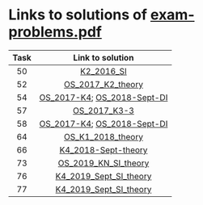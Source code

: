 # Links to solutions of [exam-problems.pdf](https://github.com/kirilrusev00/os/blob/master/exam-problems/exam-problems.pdf)

Task|Link to solution
:-:|:-:
50|[K2_2016_SI](https://github.com/kirilrusev00/os/blob/master/exam-problems/theory/K2_2016_SI.pdf)
52|[OS_2017_K2_theory](https://github.com/kirilrusev00/os/blob/master/exam-problems/theory/OS_2017_K2_theory.pdf)
54|[OS_2017-K4](https://github.com/kirilrusev00/os/blob/master/exam-problems/theory/OS_2017-K4.pdf); [OS_2018-Sept-DI](https://github.com/kirilrusev00/os/blob/master/exam-problems/theory/OS_2018-Sept-DI.pdf)
57|[OS_2017_K3-3](https://github.com/kirilrusev00/os/blob/master/exam-problems/theory/OS_2017_K3-3.pdf)
58|[OS_2017-K4](https://github.com/kirilrusev00/os/blob/master/exam-problems/theory/OS_2017-K4.pdf); [OS_2018-Sept-DI](https://github.com/kirilrusev00/os/blob/master/exam-problems/theory/OS_2018-Sept-DI.pdf)
64|[OS_K1_2018_theory](https://github.com/kirilrusev00/os/blob/master/exam-problems/theory/OS_K1_2018_theory.pdf)
66|[K4_2018-Sept-theory](https://github.com/kirilrusev00/os/blob/master/exam-problems/theory/K4_2018-Sept-theory.pdf)
73|[OS_2019_KN_SI_theory](https://github.com/kirilrusev00/os/blob/master/exam-problems/theory/OS_2019_KN_SI_theory.pdf)
76|[K4_2019_Sept_SI_theory](https://github.com/kirilrusev00/os/blob/master/exam-problems/theory/K4_2019_Sept_SI_theory.pdf)
77|[K4_2019_Sept_SI_theory](https://github.com/kirilrusev00/os/blob/master/exam-problems/theory/K4_2019_Sept_SI_theory.pdf)
